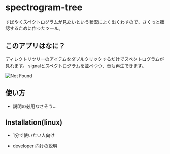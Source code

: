 # spectrogram-tree
すばやくスペクトログラムが見たいという状況によく出くわすので、さくっと確認するために作ったツール。  

## このアプリはなに？  
ディレクトリツリーのアイテムをダブルクリックするだけでスペクトログラムが見れます。
signalとスペクトログラムを並べつつ、音も再生できます。

![Not Found](https://raw.github.com/wiki/fkubota/spectrogram-tree/gif/spectrogram-tree.gif)


## 使い方
- 説明の必用なさそう...

## Installation(linux)
- 1分で使いたい人向け

- developer 向けの説明
